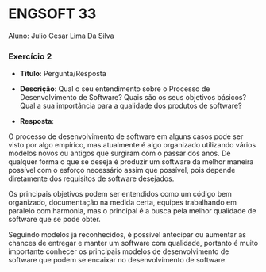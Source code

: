 # ENGSOFT 33

Aluno: Julio Cesar Lima Da Silva

### Exercício 2

- **Título**: Pergunta/Resposta
- **Descrição**: Qual o seu entendimento sobre o Processo de
Desenvolvimento de Software? Quais são os seus objetivos
básicos? Qual a sua importância para a qualidade dos produtos de software?

- **Resposta**: 

O processo de desenvolvimento de software em alguns casos pode ser visto por algo empírico, mas atualmente é algo organizado utilizando vários modelos novos ou antigos que surgiram com o passar dos anos. De qualquer forma o que se deseja é produzir um software da melhor maneira possível com o esforço necessário assim que possível, pois depende diretamente dos requisitos de software desejados.

Os principais objetivos podem ser entendidos como um código bem organizado, documentação na medida certa, equipes trabalhando em paralelo com harmonia, mas o principal é a busca pela melhor qualidade de software que se pode obter.

Seguindo modelos já reconhecidos, é possível antecipar ou aumentar as chances de entregar e manter um software com qualidade, portanto é muito importante conhecer os principais modelos de desenvolvimento de software que podem se encaixar no desenvolvimento de software.
